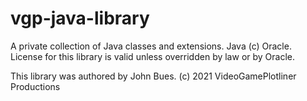 # vgp-java-library
A private collection of Java classes and extensions. Java (c) Oracle. License for this library is valid unless overridden by law or by Oracle.

This library was authored by John Bues.
(c) 2021 VideoGamePlotliner Productions

